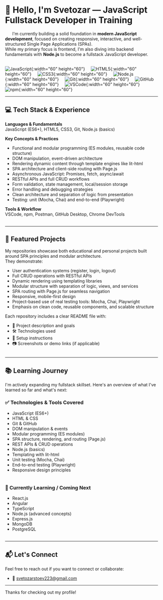 # 👋 Hello, I'm Svetozar — JavaScript Fullstack Developer in Training

&nbsp; &nbsp; &nbsp;  I'm currently building a solid foundation in <strong style="color:#111;">modern JavaScript development</strong>, focused on creating responsive, interactive, and well-structured Single Page Applications (SPAs).  
While my primary focus is frontend, I'm also diving into backend fundamentals with <strong style="color:#111;">Node.js</strong> to become a fullstack JavaScript developer.<br><br>

  
<p align="center">

![JavaScript](https://cdn.jsdelivr.net/gh/devicons/devicon/icons/javascript/javascript-original.svg){:width="60" height="60"}&nbsp;&nbsp;&nbsp;&nbsp;
![HTML5](https://cdn.jsdelivr.net/gh/devicons/devicon/icons/html5/html5-original.svg){:width="60" height="60"}&nbsp;&nbsp;&nbsp;&nbsp;
![CSS3](https://cdn.jsdelivr.net/gh/devicons/devicon/icons/css3/css3-original.svg){:width="60" height="60"}&nbsp;&nbsp;&nbsp;&nbsp;
![Node.js](https://cdn.jsdelivr.net/gh/devicons/devicon/icons/nodejs/nodejs-original.svg){:width="60" height="60"}&nbsp;&nbsp;&nbsp;&nbsp;
![Git](https://cdn.jsdelivr.net/gh/devicons/devicon/icons/git/git-original.svg){:width="60" height="60"}&nbsp;&nbsp;&nbsp;&nbsp;
![GitHub](https://cdn.jsdelivr.net/gh/devicons/devicon/icons/github/github-original.svg){:width="60" height="60"}&nbsp;&nbsp;&nbsp;&nbsp;
![VSCode](https://cdn.jsdelivr.net/gh/devicons/devicon/icons/vscode/vscode-original.svg){:width="60" height="60"}&nbsp;&nbsp;&nbsp;&nbsp;
![npm](https://img.shields.io/badge/npm-CB3837?logo=npm&logoColor=white){:width="60" height="60"}

</p>

---

## 💻 Tech Stack & Experience

**Languages & Fundamentals**  
JavaScript (ES6+), HTML5, CSS3, Git, Node.js (basics)

**Key Concepts & Practices**  
- Functional and modular programming (ES modules, reusable code structure)  
- DOM manipulation, event-driven architecture  
- Rendering dynamic content through template engines like lit-html  
- SPA architecture and client-side routing with Page.js  
- Asynchronous JavaScript: Promises, fetch, async/await  
- RESTful APIs and full CRUD workflows  
- Form validation, state management, local/session storage  
- Error handling and debugging strategies  
- Clean architecture and separation of logic from presentation  
- Testing: unit (Mocha, Chai) and end-to-end (Playwright)

**Tools & Workflow**  
VSCode, npm, Postman, GitHub Desktop, Chrome DevTools<br><br>

---

## 🚀 Featured Projects

My repositories showcase both educational and personal projects built around SPA principles and modular architecture.  
They demonstrate:

- User authentication systems (register, login, logout)  
- Full CRUD operations with RESTful APIs  
- Dynamic rendering using templating libraries  
- Modular structure with separation of logic, views, and services  
- SPA routing with Page.js for seamless navigation  
- Responsive, mobile-first design  
- Project-based use of real testing tools: Mocha, Chai, Playwright  
- Emphasis on clean code, reusable components, and scalable structure  

Each repository includes a clear README file with:

- 📝 Project description and goals  
- 🛠️ Technologies used  
- 🔧 Setup instructions  
- 📷 Screenshots or demo links (if applicable)<br><br>

---

## 📚 Learning Journey

I'm actively expanding my fullstack skillset. Here's an overview of what I've learned so far and what's next:

### ✅ Technologies & Tools Covered
- JavaScript (ES6+)
- HTML & CSS
- Git & GitHub
- DOM manipulation & events
- Modular programming (ES modules)
- SPA structure, rendering, and routing (Page.js)
- REST APIs & CRUD operations
- Node.js (basics)
- Templating with lit-html
- Unit testing (Mocha, Chai)
- End-to-end testing (Playwright)
- Responsive design principles<br><br>

### 🧠 Currently Learning / Coming Next
- React.js  
- Angular  
- TypeScript  
- Node.js (advanced concepts)  
- Express.js  
- MongoDB  
- PostgreSQL  <br><br>
---

## 📬 Let's Connect

Feel free to reach out if you want to connect or collaborate:

- 📧 svetozarstoev223@gmail.com 

---

Thanks for checking out my profile!  
